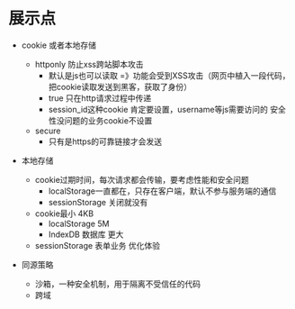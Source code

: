 # 展示点

- cookie 或者本地存储
    - httponly  防止xss跨站脚本攻击
        - 默认是js也可以读取 =》功能会受到XSS攻击（网页中植入一段代码，把cookie读取发送到黑客，获取了身份）
        - true 只在http请求过程中传递
        - session_id这种cookie 肯定要设置，username等js需要访问的 安全性没问题的业务cookie不设置
    - secure
        - 只有是https的可靠链接才会发送

- 本地存储
    - cookie过期时间，每次请求都会传输，要考虑性能和安全问题
      - localStorage一直都在，只存在客户端，默认不参与服务端的通信
      - sessionStorage 关闭就没有
    - cookie最小 4KB
        - localStorage 5M
        - IndexDB  数据库 更大
    - sessionStorage 表单业务  优化体验


- 同源策略
    - 沙箱，一种安全机制，用于隔离不受信任的代码
    - 跨域